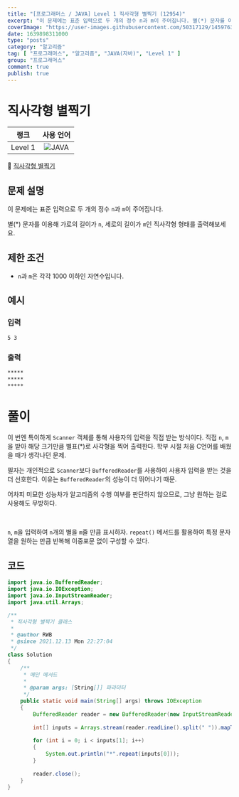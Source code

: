 ```yaml
---
title: "[프로그래머스 / JAVA] Level 1 직사각형 별찍기 (12954)"
excerpt: "이 문제에는 표준 입력으로 두 개의 정수 n과 m이 주어집니다. 별(*) 문자를 이용해 가로의 길이가 n, 세로의 길이가 m인 직사각형 형태를 출력해보세요."
coverImage: "https://user-images.githubusercontent.com/50317129/145976356-6b5d1430-31c0-4c34-829e-6be8f747ab19.png"
date: 1639898311000
type: "posts"
category: "알고리즘"
tag: [ "프로그래머스", "알고리즘", "JAVA(자바)", "Level 1" ]
group: "프로그래머스"
comment: true
publish: true
---
```


# 직사각형 별찍기

|  랭크   |                                                      사용 언어                                                      |
| :-----: | :-----------------------------------------------------------------------------------------------------------------: |
| Level 1 | ![JAVA](https://shields.io/badge/java-JDK%2011-lightgray?logo=java&style=plastic&logoColor=white&labelColor=orange) |

🔗 [직사각형 별찍기](https://programmers.co.kr/learn/courses/30/lessons/12954)





## 문제 설명

이 문제에는 표준 입력으로 두 개의 정수 `n`과 `m`이 주어집니다.

별(*) 문자를 이용해 가로의 길이가 `n`, 세로의 길이가 `m`인 직사각형 형태를 출력해보세요.





## 제한 조건

* `n`과 `m`은 각각 1000 이하인 자연수입니다.





## 예시



### 입력

``` txt
5 3
```



### 출력

``` txt
*****
*****
*****
```










# 풀이

이 번엔 특이하게 `Scanner` 객체를 통해 사용자의 입력을 직접 받는 방식이다. 직접 `n`, `m`을 받아 해당 크기만큼 별표(\*)로 사각형을 찍어 출력한다. 학부 시절 처음 C언어를 배웠을 때가 생각나던 문제.

필자는 개인적으로 `Scanner`보다 `BufferedReader`를 사용하여 사용자 입력을 받는 것을 더 선호한다. 이유는 `BufferedReader`의 성능이 더 뛰어나기 때문.

어차피 미묘한 성능차가 알고리즘의 수행 여부를 판단하지 않으므로, 그냥 원하는 걸로 사용해도 무방하다.

<br />

`n`, `m`을 입력하여 `n`개의 별을 `m`줄 만큼 표시하자. `repeat()` 메서드를 활용하여 특정 문자열을 원하는 만큼 반복해 이중포문 없이 구성할 수 있다.





## 코드

``` java
import java.io.BufferedReader;
import java.io.IOException;
import java.io.InputStreamReader;
import java.util.Arrays;

/**
 * 직사각형 별찍기 클래스
 *
 * @author RWB
 * @since 2021.12.13 Mon 22:27:04
 */
class Solution
{
	/**
	 * 메인 메서드
	 *
	 * @param args: [String[]] 파라미터
	 */
	public static void main(String[] args) throws IOException
	{
		BufferedReader reader = new BufferedReader(new InputStreamReader(System.in));
		
		int[] inputs = Arrays.stream(reader.readLine().split(" ")).mapToInt(Integer::parseInt).toArray();
		
		for (int i = 0; i < inputs[1]; i++)
		{
			System.out.println("*".repeat(inputs[0]));
		}
		
		reader.close();
	}
}
```